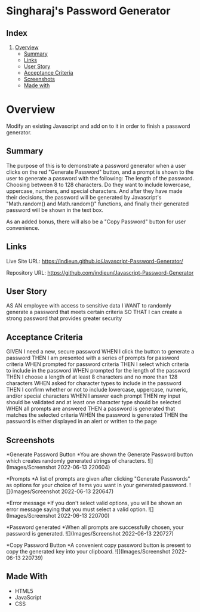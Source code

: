 # Singharaj's Password Generator

## Index
1. [Overview](#overview)
    - [Summary](#summary)
    - [Links](#links)
    - [User Story](#user-story)
    - [Acceptance Criteria](#acceptance-criteria)
    - [Screenshots](#screenshots)
    - [Made with](#made-with)

# Overview

Modify an existing Javascript and add on to it in order to finish a password generator. 

## Summary

The purpose of this is to demonstrate a password generator when a user clicks on the red "Generate Password" button,
and a prompt is shown to the user to generate a password with the following:
The length of the password.
Choosing between 8 to 128 characters.
Do they want to include lowercase, uppercase, numbers, and special characters.
And after they have made their decisions, the password will be generated by Javascript's "Math.random() and Math.random()" functions, and finally their
generated password will be shown in the text box.

As an added bonus, there will also be a "Copy Password" button for user convenience. 

## Links

Live Site URL: https://indieun.github.io/Javascript-Password-Generator/

Repository URL: https://github.com/indieun/Javascript-Password-Generator

## User Story

AS AN employee with access to sensitive data
I WANT to randomly generate a password that meets certain criteria
SO THAT I can create a strong password that provides greater security

## Acceptance Criteria

GIVEN I need a new, secure password
WHEN I click the button to generate a password
THEN I am presented with a series of prompts for password criteria
WHEN prompted for password criteria
THEN I select which criteria to include in the password
WHEN prompted for the length of the password
THEN I choose a length of at least 8 characters and no more than 128 characters
WHEN asked for character types to include in the password
THEN I confirm whether or not to include lowercase, uppercase, numeric, and/or special characters
WHEN I answer each prompt
THEN my input should be validated and at least one character type should be selected
WHEN all prompts are answered
THEN a password is generated that matches the selected criteria
WHEN the password is generated
THEN the password is either displayed in an alert or written to the page

## Screenshots
*Generate Password Button
    *You are shown the Generate Password button which creates randomly generated strings of characters.
![](Images/Screenshot 2022-06-13 220604)

*Prompts
    *A list of prompts are given after clicking "Generate Passwords" as options for your choice of items you want in your generated password.
![](Images/Screenshot 2022-06-13 220647)

*Error message
    *If you don't select valid options, you will be shown an error message saying that you must select a valid option.
![](Images/Screenshot 2022-06-13 220700)

*Password generated
    *When all prompts are successfully chosen, your password is generated.
![](Images/Screenshot 2022-06-13 220727)

*Copy Password Button
    *A convenient copy password button is present to copy the generated key into your clipboard.
![](Images/Screenshot 2022-06-13 220739)

## Made With

* HTML5
* JavaScript
* CSS
